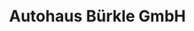 ---
title: "Autohaus Bürkle GmbH"
url: /frankenthal-pfalz/autohaus-buerkle-gmbh-schraderstrasse/
shop: Autohaus
---